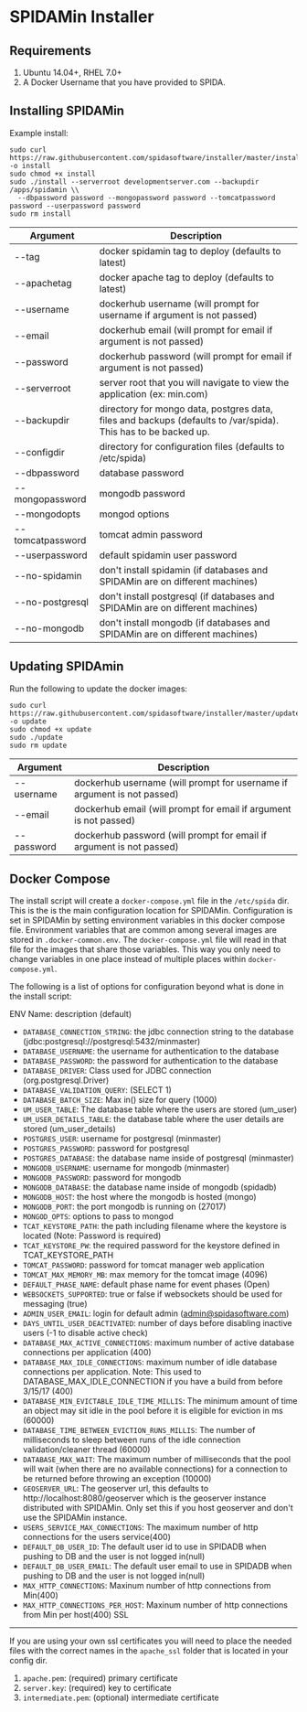 # SPIDAMin Installer

Requirements
------------

1. Ubuntu 14.04+, RHEL 7.0+
2. A Docker Username that you have provided to SPIDA.


Installing SPIDAMin
-------------------

Example install:

```
sudo curl https://raw.githubusercontent.com/spidasoftware/installer/master/install -o install 
sudo chmod +x install 
sudo ./install --serverroot developmentserver.com --backupdir /apps/spidamin \\
  --dbpassword password --mongopassword password --tomcatpassword password --userpassword password
sudo rm install
```

Argument            | Description
--------------------|------------------------------------------------------------------------------------------------------------------
--tag               | docker spidamin tag to deploy (defaults to latest)
--apachetag         | docker apache tag to deploy (defaults to latest)
--username          | dockerhub username (will prompt for username if argument is not passed)
--email             | dockerhub email (will prompt for email if argument is not passed)
--password          | dockerhub password (will prompt for email if argument is not passed)
--serverroot        | server root that you will navigate to view the application (ex: min.com)  
--backupdir         | directory for mongo data, postgres data, files and backups (defaults to /var/spida). This has to be backed up.
--configdir         | directory for configuration files (defaults to /etc/spida)
--dbpassword        | database password
--mongopassword     | mongodb password
--mongodopts        | mongod options
--tomcatpassword    | tomcat admin password
--userpassword      | default spidamin user password
--no-spidamin       | don't install spidamin (if databases and SPIDAMin are on different machines)
--no-postgresql     | don't install postgresql (if databases and SPIDAMin are on different machines)
--no-mongodb        | don't install mongodb (if databases and SPIDAMin are on different machines)


Updating SPIDAmin
-----------------
Run the following to update the docker images:

```
sudo curl https://raw.githubusercontent.com/spidasoftware/installer/master/update -o update 
sudo chmod +x update 
sudo ./update 
sudo rm update
```

Argument            | Description
--------------------|--------------------------------------------------------------------------------------------
--username          | dockerhub username (will prompt for username if argument is not passed)
--email             | dockerhub email (will prompt for email if argument is not passed)
--password          | dockerhub password (will prompt for email if argument is not passed)

Docker Compose
--------------

The install script will create a `docker-compose.yml` file in the `/etc/spida` dir.  This is the is the main configuration location for SPIDAMin.  Configuration is set in SPIDAMin by setting environment variables in this docker compose file.  Environment variables that are common among several images are stored in `.docker-common.env`.  The `docker-compose.yml` file will read in that file for the images that share those variables.  This way you only need to change variables in one place instead of multiple places within `docker-compose.yml`.

The following is a list of options for configuration beyond what is done in the install script:

ENV Name: description (default)

* `DATABASE_CONNECTION_STRING`: the jdbc connection string to the database (jdbc:postgresql://postgresql:5432/minmaster)
* `DATABASE_USERNAME`: the username for authentication to the database
* `DATABASE_PASSWORD`: the password for authentication to the database
* `DATABASE_DRIVER`: Class used for JDBC connection (org.postgresql.Driver)
* `DATABASE_VALIDATION_QUERY`: (SELECT 1)
* `DATABASE_BATCH_SIZE`: Max in() size for query (1000)
* `UM_USER_TABLE`: The database table where the users are stored (um_user)
* `UM_USER_DETAILS_TABLE`: the database table where the user details are stored (um_user_details)
* `POSTGRES_USER`: username for postgresql (minmaster)
* `POSTGRES_PASSWORD`: password for postgresql
* `POSTGRES_DATABASE`: the database name inside of postgresql (minmaster)
* `MONGODB_USERNAME`: username for mongodb (minmaster)
* `MONGODB_PASSWORD`: password for mongodb
* `MONGODB_DATABASE`: the database name inside of mongodb (spidadb)
* `MONGODB_HOST`: the host where the mongodb is hosted (mongo)
* `MONGODB_PORT`: the port mongodb is running on (27017)
* `MONGOD_OPTS`: options to pass to mongod
* `TCAT_KEYSTORE_PATH`: the path including filename where the keystore is located (Note: Password is required)
* `TCAT_KEYSTORE_PW`: the required password for the keystore defined in TCAT_KEYSTORE_PATH
* `TOMCAT_PASSWORD`: password for tomcat manager web application
* `TOMCAT_MAX_MEMORY_MB`: max memory for the tomcat image (4096)
* `DEFAULT_PHASE_NAME`: default phase name for event phases (Open)
* `WEBSOCKETS_SUPPORTED`: true or false if websockets should be used for messaging (true)
* `ADMIN_USER_EMAIL`: login for default admin (admin@spidasoftware.com)
* `DAYS_UNTIL_USER_DEACTIVATED`: number of days before disabling inactive users (-1 to disable active check)
* `DATABASE_MAX_ACTIVE_CONNECTIONS`: maximum number of active database connections per application (400)
* `DATABASE_MAX_IDLE_CONNECTIONS`: maximum number of idle database connections per application. Note: This used to DATABASE_MAX_IDLE_CONNECTION if you have a build from before 3/15/17 (400)
* `DATABASE_MIN_EVICTABLE_IDLE_TIME_MILLIS`: The minimum amount of time an object may sit idle in the pool before it is eligible for eviction in ms (60000)
* `DATABASE_TIME_BETWEEN_EVICTION_RUNS_MILLIS`: The number of milliseconds to sleep between runs of the idle connection validation/cleaner thread (60000)
* `DATABASE_MAX_WAIT`: The maximum number of milliseconds that the pool will wait (when there are no available connections) for a connection to be returned before throwing an exception (10000)
* `GEOSERVER_URL`: The geoserver url, this defaults to http://localhost:8080/geoserver which is the geoserver instance distributed with SPIDAMin.  Only set this if you host geoserver and don't use the SPIDAMin instance.
* `USERS_SERVICE_MAX_CONNECTIONS`: The maximum number of http connections for the users service(400)
* `DEFAULT_DB_USER_ID`: The default user id to use in SPIDADB when pushing to DB and the user is not logged in(null)
* `DEFAULT_DB_USER_EMAIL`: The default user email to use in SPIDADB when pushing to DB and the user is not logged in(null)
* `MAX_HTTP_CONNECTIONS`: Maxinum number of http connections from Min(400)
* `MAX_HTTP_CONNECTIONS_PER_HOST`: Maxinum number of http connections from Min per host(400)
SSL
---

If you are using your own ssl certificates you will need to place the needed files with the correct names in the `apache_ssl` folder that is located in your config dir. 

1. `apache.pem`: (required) primary certificate
2. `server.key`: (required) key to certificate
3. `intermediate.pem`: (optional) intermediate certificate
